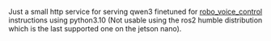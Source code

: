 Just a small http service for serving qwen3 finetuned for [robo_voice_control](https://github.com/ChipCracker/robo-voice-control) instructions using python3.10 (Not usable using the ros2 humble distribution which is the last supported one on the jetson nano).
